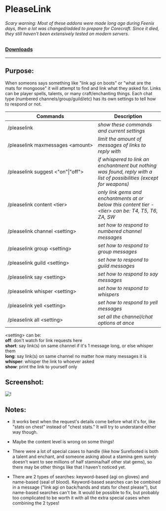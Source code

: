 # PleaseLink

###### Scary warning: Most of these addons were made long ago during Feenix days, then a lot was changed/added to prepare for Corecraft. Since it died, they still haven't been extensively tested on modern servers.

### [Downloads](https://github.com/Shanghi/PleaseLink/releases)

***

## Purpose:
When someons says something like "link agi on boots" or "what are the mats for mongoose" it will attempt to find and link what they asked for. Links can be player spells, talents, or many craft/enchanting things. Each chat type (numbered channels/group/guild/etc) has its own settings to tell how to respond or not.

| Commands | Description |
| --- | --- |
| /pleaselink                        | _show these commands and current settings_ |
| /pleaselink&nbsp;maxmessages&nbsp;\<amount>  | _limit the amount of messages of links to reply with_ |
| /pleaselink suggest \<"on"\|"off"> | _if whispered to link an enchantment but nothing was found, reply with a list of possibilities (except for weapons)_ |
| /pleaselink content \<tier>        | _only link gems and enchantments at or below this content tier -<br>\<tier> can be: T4, T5, T6, ZA, SW_ |
| /pleaselink channel \<setting>     | _set how to respond to numbered channel messages_ |
| /pleaselink group \<setting>       | _set how to respond to group messages_ |
| /pleaselink guild \<setting>       | _set how to respond to guild messages_ |
| /pleaselink say \<setting>         | _set how to respond to say messages_ |
| /pleaselink whisper \<setting>     | _set how to respond to whispers_ |
| /pleaselink yell \<setting>        | _set how to respond to yell messages_ |
| /pleaselink all \<setting>         | _set all the channel/chat options at ance_ |

\<setting> can be:<br/>**off**: don't watch for link requests here<br/>**short**: say link(s) on same channel if it's 1 message long, or else whisper them<br/>**long**: say link(s) on same channel no matter how many messages it is<br/>**whisper**: whisper the link to whoever asked<br/>**show**: print the link to yourself only

## Screenshot:
![!](https://i.imgur.com/0Sm9u9O.png)

## Notes:
* It works best when the request's details come before what it's for, like "stats on chest" instead of "chest stats." It will try to understand either way though.

* Maybe the content level is wrong on some things!

* There were a lot of special cases to handle (like how Surefooted is both a talent and enchant, and someone asking about a stamina gem surely doesn't want to see millions of half stamina/half other stat gems), so there may be other things like that I haven't noticed yet.

* There are 2 types of searches: keyword-based (agi on gloves) and name-based (seal of blood). Keyword-based searches can be combined in a message ("link agi on back/hands and stats for chest please"), but name-based searches can't be. It would be possible to fix, but probably too complicated to be worth it with all the extra special cases when combining the 2 types!
